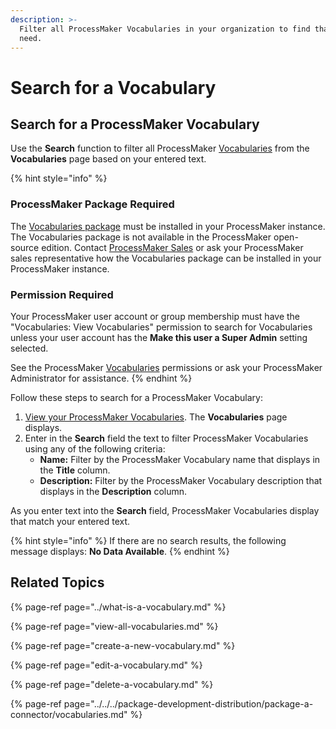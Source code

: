 ```yaml
---
description: >-
  Filter all ProcessMaker Vocabularies in your organization to find that one you
  need.
---
```


# Search for a Vocabulary

## Search for a ProcessMaker Vocabulary

Use the **Search** function to filter all ProcessMaker [Vocabularies](../what-is-a-vocabulary.md) from the **Vocabularies** page based on your entered text.

{% hint style="info" %}
### ProcessMaker Package Required

The [Vocabularies package](../../../package-development-distribution/package-a-connector/vocabularies.md) must be installed in your ProcessMaker instance. The Vocabularies package is not available in the ProcessMaker open-source edition. Contact [ProcessMaker Sales](mailto:sales@processmaker.com) or ask your ProcessMaker sales representative how the Vocabularies package can be installed in your ProcessMaker instance.

### Permission Required

Your ProcessMaker user account or group membership must have the "Vocabularies: View Vocabularies" permission to search for Vocabularies unless your user account has the **Make this user a Super Admin** setting selected.

See the ProcessMaker [Vocabularies](../../../processmaker-administration/permission-descriptions-for-users-and-groups.md#vocabularies) permissions or ask your ProcessMaker Administrator for assistance.
{% endhint %}

Follow these steps to search for a ProcessMaker Vocabulary:

1. [View your ProcessMaker Vocabularies](view-all-vocabularies.md#view-all-vocabularies). The **Vocabularies** page displays.
2. Enter in the **Search** field the text to filter ProcessMaker Vocabularies using any of the following criteria:
   * **Name:** Filter by the ProcessMaker Vocabulary name that displays in the **Title** column.
   * **Description:** Filter by the ProcessMaker Vocabulary description that displays in the **Description** column.

As you enter text into the **Search** field, ProcessMaker Vocabularies display that match your entered text.

{% hint style="info" %}
If there are no search results, the following message displays: **No Data Available**.
{% endhint %}

## Related Topics

{% page-ref page="../what-is-a-vocabulary.md" %}

{% page-ref page="view-all-vocabularies.md" %}

{% page-ref page="create-a-new-vocabulary.md" %}

{% page-ref page="edit-a-vocabulary.md" %}

{% page-ref page="delete-a-vocabulary.md" %}

{% page-ref page="../../../package-development-distribution/package-a-connector/vocabularies.md" %}


